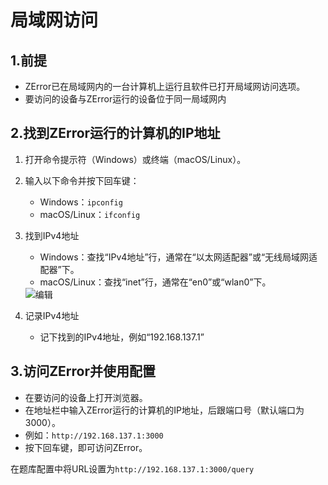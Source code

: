 # 局域网访问

 ## 1.前提
- ZError已在局域网内的一台计算机上运行且软件已打开局域网访问选项。
- 要访问的设备与ZError运行的设备位于同一局域网内

## 2.找到ZError运行的计算机的IP地址

1. 打开命令提示符（Windows）或终端（macOS/Linux）。
2. 输入以下命令并按下回车键：
    - Windows：`ipconfig`
    - macOS/Linux：`ifconfig`
3. 找到IPv4地址
    - Windows：查找“IPv4地址”行，通常在“以太网适配器”或“无线局域网适配器”下。
    - macOS/Linux：查找“inet”行，通常在“en0”或“wlan0”下。

    <div class="pic">
    <img src="/images/lan.png" alt="编辑" />
    </div>

4. 记录IPv4地址
    - 记下找到的IPv4地址，例如“192.168.137.1”

## 3.访问ZError并使用配置
- 在要访问的设备上打开浏览器。
- 在地址栏中输入ZError运行的计算机的IP地址，后跟端口号（默认端口为3000）。
- 例如：`http://192.168.137.1:3000`
- 按下回车键，即可访问ZError。

在题库配置中将URL设置为`http://192.168.137.1:3000/query`


